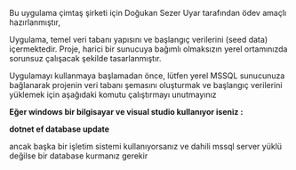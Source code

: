 <p>Bu uygulama çimtaş şirketi için Doğukan Sezer Uyar tarafından ödev amaçlı hazırlanmıştır,</p>
    <p>Uygulama, temel veri tabanı yapısını ve başlangıç verilerini (seed data) içermektedir. Proje, harici bir sunucuya bağımlı olmaksızın yerel ortamınızda sorunsuz çalışacak şekilde tasarlanmıştır.</p>
    <p>Uygulamayı kullanmaya başlamadan önce, lütfen yerel MSSQL sunucunuza bağlanarak projenin veri tabanı şemasını oluşturmak ve başlangıç verilerini yüklemek için aşağıdaki komutu çalıştırmayı unutmayınız</p>
    <p><strong>Eğer windows bir bilgisayar ve visual studio kullanıyor iseniz : </strong></p>
    <p><strong>dotnet ef database update</strong></p>
    <p>ancak başka bir işletim sistemi kullanıyorsanız ve dahili mssql server yüklü değilse bir database kurmanız gerekir</p>
